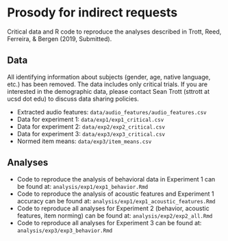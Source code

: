 # Prosody for indirect requests

Critical data and R code to reproduce the analyses described in Trott, Reed, Ferreira, & Bergen (2019, Submitted).


## Data

All identifying information about subjects (gender, age, native language, etc.) has been removed. The data includes only critical trials. If you are interested in the demographic data, please contact Sean Trott (sttrott at ucsd dot edu) to discuss data sharing policies.

* Extracted audio features: `data/audio_features/audio_features.csv`  
* Data for experiment 1: `data/exp1/exp1_critical.csv`  
* Data for experiment 2: `data/exp2/exp2_critical.csv`  
* Data for experiment 3: `data/exp3/exp3_critical.csv` 
* Normed item means: `data/exp3/item_means.csv` 

## Analyses

* Code to reproduce the analysis of behavioral data in Experiment 1 can be found at: `analysis/exp1/exp1_behavior.Rmd`  
* Code to reproduce the analysis of acoustic features and Experiment 1 accuracy can be found at: `analysis/exp1/exp1_acoustic_features.Rmd`   
* Code to reproduce all analyses for Experiment 2 (behavior, acoustic features, item norming) can be found at: `analysis/exp2/exp2_all.Rmd`   
* Code to reproduce all analyses for Experiment 3 can be found at: `analysis/exp3/exp3_behavior.Rmd`   
